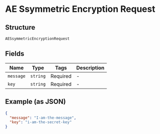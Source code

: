 
# AE Ssymmetric Encryption Request

## Structure

`AESsymmetricEncryptionRequest`

## Fields

| Name | Type | Tags | Description |
|  --- | --- | --- | --- |
| `message` | `string` | Required | - |
| `key` | `string` | Required | - |

## Example (as JSON)

```json
{
  "message": "I-am-the-message",
  "key": "i-am-the-secret-key"
}
```

